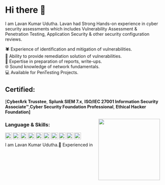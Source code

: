  <h1 align="Left"> Hi there 👋 </h1>
<p align="centre"> I am Lavan Kumar Udutha. Lavan had Strong Hands-on experience in cyber security assessments which includes Vulnerability Assessment & Penetration Testing, Application Security & other security configuration reviews.</p>
   <p align="left">🕷 Experience of identification and mitigation of vulnerabilities.</br> 🔑 Ability to provide remediation solution of vulnerabilities.</br> 📝 Expertise in preparation of reports, write-ups.</br> 🌐 Sound knowledge of network fundamentals.</br> 💻 Available for PenTesting Projects.
   </p>
   <h2 align="Left">Certified:</h2>
   <p align="left"> [<b>CyberArk Trusstee</b>, <b>Splunk SIEM 7.x</b>, <b>ISO/IEC 27001 Information Security Associate™</b>,<b>Cyber Security Foundation Professional</b>, <b>Ethical Hacker Foundation]</b> 
   </p>
   
<img align="right" src="https://rakeshvadnala.online/0.jpg" height="200" width="200" >

### Language & Skills:
[<img align="left" alt="Python" width="22px" src="https://www.sololearn.com/Icons/Courses/1073.png" />][Python]
[<img align="left" alt="C" width="22px" src="https://www.sololearn.com/Icons/Courses/1089.png" />][C]
[<img align="left" alt="Java" width="22px" src="https://www.sololearn.com/Icons/Courses/1068.png" />][Java]
[<img align="left" alt="Java" width="22px" src="https://www.sololearn.com/Icons/Courses/1060.png" />][SQL]
[<img align="left" alt="HTML" width="22px" src="https://www.sololearn.com/Icons/Courses/1014.png" />][HTML]
[<img align="left" alt="EH" width="22px" src="http://www.gatewaysoftwaresolutions.com/img/icon/ethical%20hacking.png" />][EH]
[<img align="left" alt="Nmap" width="22px" src="https://nmap.org/images/nmap-project-logo.png" />][Nmap]
[<img align="left" alt="Burpsuite" width="22px" src="https://icons.iconarchive.com/icons/goescat/macaron/256/burp-suite-icon.png" />][BS]
[<img align="left" alt="Maltego" width="22px" src="https://www.maltego.com/img/Social%20Profile%20Pic@4x.png" />][MT]
[<img align="left" alt="wireshark" width="22px" src="http://www.myiconfinder.com/uploads/iconsets/256-256-42f719a7f3f4ffb7472e66df0765eafd.png" />][WS]
<br />

[Python]: https://storage.googleapis.com/programminghub/certificate%2F1598690435715.jpg
[C]: https://www.sololearn.com/Certificate/1089-1170667/jpg
[Java]: https://www.sololearn.com/Certificate/1068-1170667/jpg
[SQL]: https://www.sololearn.com/Certificate/1060-1170667/jpg
[HTML]: https://www.sololearn.com/Certificate/1014-1170667/jpg
[EH]: https://storage.googleapis.com/programminghub/certificate%2F1595704979003.jpg
[Nmap]: https://rakeshvadnala.online
[BS]: https://rakeshvadnala.online
[MT]: https://rakeshvadnala.online
[WS]: https://rakeshvadnala.online
 
 
 
 
 
 
 
 
 
 
 
 
 
 
 
 
 
 
 
 
 
 
 
 
 
 
 
 
 
 
 
 
 
 
 
 
 
 
 
 
 
 
 
 
 
 
 
 
 <p align="centre"> I am Lavan Kumar Udutha.💞️ Experienced in 




<!---
LavanKumarUdutha/LavanKumarUdutha is a ✨ special ✨ repository because its `README.md` (this file) appears on your GitHub profile.
You can click the Preview link to take a look at your changes.
--->

